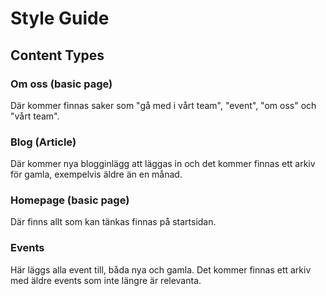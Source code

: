 # Style Guide
## Content Types

### Om oss (basic page)
Där kommer finnas saker som "gå med i vårt team", "event", "om oss" och "vårt team".
### Blog (Article)
Där kommer nya blogginlägg att läggas in och det kommer finnas ett arkiv för gamla, exempelvis äldre än en månad.
### Homepage (basic page)
Där finns allt som kan tänkas finnas på startsidan.
### Events
Här läggs alla event till, båda nya och gamla. Det kommer finnas ett arkiv med äldre events som inte längre är relevanta.
